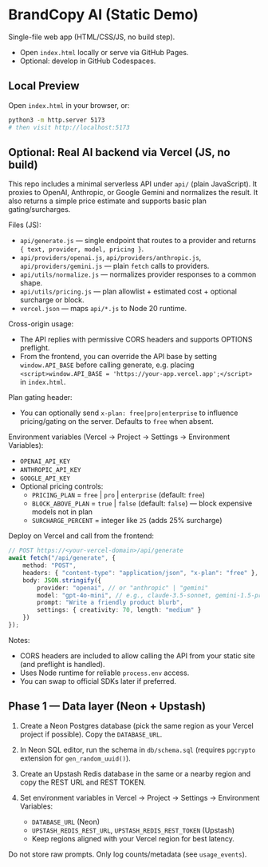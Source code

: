 # BrandCopy AI (Static Demo)

Single-file web app (HTML/CSS/JS, no build step).

- Open `index.html` locally or serve via GitHub Pages.
- Optional: develop in GitHub Codespaces.

## Local Preview

Open `index.html` in your browser, or:

```bash
python3 -m http.server 5173
# then visit http://localhost:5173
```

## Optional: Real AI backend via Vercel (JS, no build)

This repo includes a minimal serverless API under `api/` (plain JavaScript). It proxies to OpenAI, Anthropic, or Google Gemini and normalizes the result. It also returns a simple price estimate and supports basic plan gating/surcharges.

Files (JS):

- `api/generate.js` — single endpoint that routes to a provider and returns `{ text, provider, model, pricing }`.
- `api/providers/openai.js`, `api/providers/anthropic.js`, `api/providers/gemini.js` — plain `fetch` calls to providers.
- `api/utils/normalize.js` — normalizes provider responses to a common shape.
- `api/utils/pricing.js` — plan allowlist + estimated cost + optional surcharge or block.
- `vercel.json` — maps `api/*.js` to Node 20 runtime.

Cross-origin usage:

- The API replies with permissive CORS headers and supports OPTIONS preflight.
- From the frontend, you can override the API base by setting `window.API_BASE` before calling generate, e.g. placing `<script>window.API_BASE = 'https://your-app.vercel.app';</script>` in `index.html`.

Plan gating header:

- You can optionally send `x-plan: free|pro|enterprise` to influence pricing/gating on the server. Defaults to `free` when absent.

Environment variables (Vercel → Project → Settings → Environment Variables):

- `OPENAI_API_KEY`
- `ANTHROPIC_API_KEY`
- `GOOGLE_API_KEY`
- Optional pricing controls:
	- `PRICING_PLAN` = `free` | `pro` | `enterprise` (default: `free`)
	- `BLOCK_ABOVE_PLAN` = `true` | `false` (default: `false`) — block expensive models not in plan
	- `SURCHARGE_PERCENT` = integer like `25` (adds 25% surcharge)

Deploy on Vercel and call from the frontend:

```ts
// POST https://<your-vercel-domain>/api/generate
await fetch("/api/generate", {
	method: "POST",
	headers: { "content-type": "application/json", "x-plan": "free" },
	body: JSON.stringify({
		provider: "openai", // or "anthropic" | "gemini"
		model: "gpt-4o-mini", // e.g., claude-3.5-sonnet, gemini-1.5-pro
		prompt: "Write a friendly product blurb",
		settings: { creativity: 70, length: "medium" }
	})
});
```

Notes:

- CORS headers are included to allow calling the API from your static site (and preflight is handled).
- Uses Node runtime for reliable `process.env` access.
- You can swap to official SDKs later if preferred.

## Phase 1 — Data layer (Neon + Upstash)

1) Create a Neon Postgres database (pick the same region as your Vercel project if possible). Copy the `DATABASE_URL`.

2) In Neon SQL editor, run the schema in `db/schema.sql` (requires `pgcrypto` extension for `gen_random_uuid()`).

3) Create an Upstash Redis database in the same or a nearby region and copy the REST URL and REST TOKEN.

4) Set environment variables in Vercel → Project → Settings → Environment Variables:
	- `DATABASE_URL` (Neon)
	- `UPSTASH_REDIS_REST_URL`, `UPSTASH_REDIS_REST_TOKEN` (Upstash)
	- Keep regions aligned with your Vercel region for best latency.

Do not store raw prompts. Only log counts/metadata (see `usage_events`).


